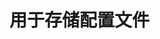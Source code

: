 <!--
 * @Author: devilswj
 * @Date: 2021-11-26 15:58:03
 * @LastEditors: devilswj
 * @LastEditTime: 2021-11-26 15:58:03
 * @FilePath: \shop\conf\readme.md
-->
# 用于存储配置文件